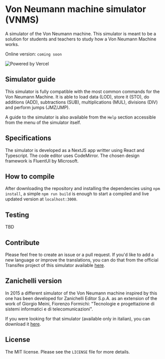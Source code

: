 # Von Neumann machine simulator (VNMS)

A simulator of the Von Neumann machine.
This simulator is meant to be a solution for students and teachers to study how a Von Neumann Machine works.

Online version: `coming soon`

![Powered by Vercel](/repository/public/powered-by-vercel.svg "Powered by Vercel")

## Simulator guide

This simulator is fully compatible with the most common commands for the Von Neumann Machine. It is able to load data (LOD), store it (STO), do additions (ADD), subtractions (SUB), multiplications (MUL), divisions (DIV) and perform jumps (JMZ/JMP).

A guide to the simulator is also available from the `Help` section accessible from the menu of the simulator itself.

## Specifications

The simulator is developed as a NextJS app writter using React and Typescript.
The code editor uses CodeMirror.
The chosen design framework is FluentUI by Microsoft.

## How to compile

After downloading the repository and installing the dependencies using `npm install`, a simple `npm run build` is enough to start a compiled and live updated version at `localhost:3000`.

## Testing

TBD

## Contribute

Please feel free to create an issue or a pull request.
If you'd like to add a new language or improve the translations, you can do that from the official Transifex project of this simulator available [here](https://www.transifex.com/lorenzo-ganni/von-neumann-machine-simulator/).

## Zanichelli version

In 2015 a different simulator of the Von Neumann machine inspired by this one has been developed for Zanichelli Editor S.p.A. as an extension of the work of Giorgio Meini, Fiorenzo Formichi: "Tecnologie e progettazione di sistemi informatici e di telecomunicazioni".

If you were looking for that simulator (available only in italian), you can download it [here](http://goo.gl/hSwG4m).

## License

The MIT license. Please see the `LICENSE` file for more details.

